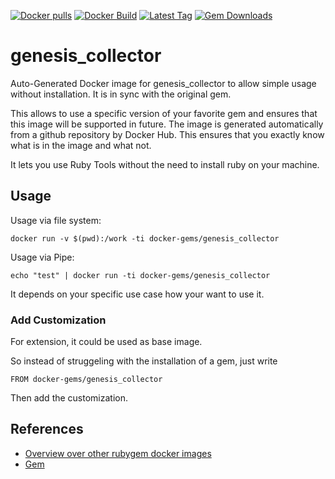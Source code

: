 [![Docker pulls](https://img.shields.io/docker/pulls/rubygem/genesis_collector.svg)](https://hub.docker.com/r/rubygem/genesis_collector/)
[![Docker Build](https://img.shields.io/docker/automated/rubygem/genesis_collector.svg)](https://hub.docker.com/r/rubygem/genesis_collector/)
[![Latest Tag](https://img.shields.io/github/tag/docker-rubygem/genesis_collector.svg)](https://hub.docker.com/r/rubygem/genesis_collector/)
[![Gem Downloads](https://img.shields.io/gem/dt/genesis_collector.svg)](https://rubygems.org/gems/genesis_collector/)
# genesis_collector

Auto-Generated Docker image for genesis_collector to allow simple usage without installation.
It is in sync with the original gem.

This allows to use a specific version of your favorite gem and ensures that this image will be supported in future.
The image is generated automatically from a github repository by Docker Hub.
This ensures that you exactly know what is in the image and what not.

It lets you use Ruby Tools without the need to install ruby on your machine.

## Usage

Usage via file system:

`docker run -v $(pwd):/work -ti docker-gems/genesis_collector`

Usage via Pipe:

`echo "test" | docker run -ti docker-gems/genesis_collector`

It depends on your specific use case how your want to use it.

### Add Customization

For extension, it could be used as base image.

So instead of struggeling with the installation of a gem, just write

`FROM docker-gems/genesis_collector`

Then add the customization.

## References

 - [Overview over other rubygem docker images](https://github.com/thinkbot/docker-rubygem)
 - [Gem](https://rubygems.org/gems/genesis_collector/)
